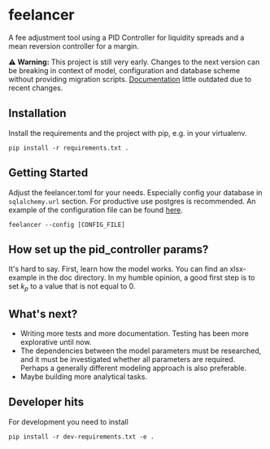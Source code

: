 # feelancer

A fee adjustment tool using a PID Controller for liquidity spreads and a mean
reversion controller for a margin. 

**⚠️ Warning:** This project is still very early. Changes to the next version can
be breaking in context of model, configuration and database scheme without providing
migration scripts. [Documentation](docs/math.md) little outdated due to recent
changes.

## Installation

Install the requirements and the project with pip, e.g. in your virtualenv.
```
pip install -r requirements.txt .
```

## Getting Started

Adjust the feelancer.toml for your needs. Especially config your database in
`sqlalchemy.url` section. For productive use postgres is recommended. 
An example of the configuration file can be found [here](docker_demo/app/feelancer.toml).


```
feelancer --config [CONFIG_FILE]
```

## How set up the pid_controller params?

It's hard to say. First, learn how the model works. You can find an xlsx-example
in the doc directory. In my humble opinion, a good first step is to set $k_p$ to
a value that is not equal to 0.

## What's next?
- Writing more tests and more documentation. Testing has been more explorative
until now.
- The dependencies between the model parameters must be researched, and it must
be investigated whether all parameters are required. Perhaps a generally 
different modeling approach is also preferable.
- Maybe building more analytical tasks.

## Developer hits

For development you need to install

```
pip install -r dev-requirements.txt -e .
```
